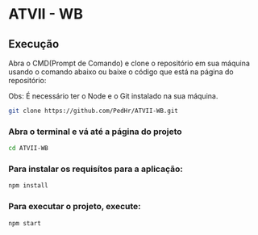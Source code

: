 # ATVII - WB

## Execução

Abra o CMD(Prompt de Comando) e clone o repositório em sua máquina usando o comando abaixo ou baixe o código que está na página do repositório:

Obs: É necessário ter o Node e o Git instalado na sua máquina.
``` bash
git clone https://github.com/PedHr/ATVII-WB.git
```


### Abra o terminal e vá até a página do projeto

```bash
cd ATVII-WB
```

### Para instalar os requisítos para a aplicação:

```bash
npm install
```

### Para executar o projeto, execute:

```bash
npm start
```